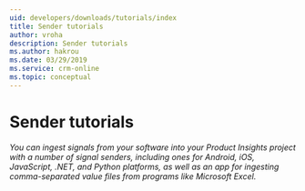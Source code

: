 ```yaml
---
uid: developers/downloads/tutorials/index
title: Sender tutorials
author: vroha
description: Sender tutorials
ms.author: hakrou
ms.date: 03/29/2019
ms.service: crm-online
ms.topic: conceptual
---
```


# Sender tutorials

_You can ingest signals from your software into your Product Insights project with a number of signal senders, including ones for Android, iOS, JavaScript, .NET, and Python platforms, as well as an app for ingesting comma-separated value files from programs like Microsoft Excel._
